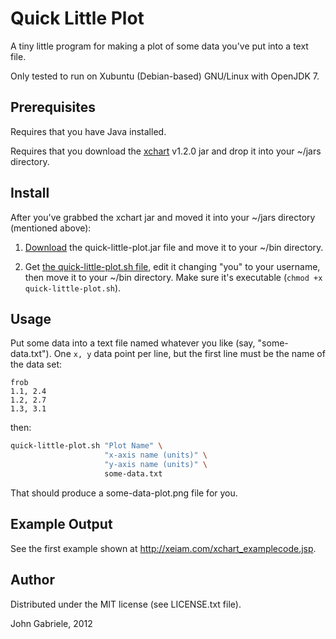 # Quick Little Plot

A tiny little program for making a plot of some data you've put into a
text file.

Only tested to run on Xubuntu (Debian-based) GNU/Linux with OpenJDK 7.



## Prerequisites

Requires that you have Java installed.

Requires that you download the [xchart](http://xeiam.com/xchart.jsp)
v1.2.0 jar and drop it into your ~/jars directory.



## Install

After you've grabbed the xchart jar and moved it into your ~/jars
directory (mentioned above):

 1. [Download](https://github.com/uvtc/quick-little-plot/downloads)
    the quick-little-plot.jar file and move it to your ~/bin
    directory.

 2. Get [the quick-little-plot.sh
    file](https://github.com/uvtc/quick-little-plot/blob/master/quick-little-plot.sh),
    edit it changing "you" to your username, then move it to your
    ~/bin directory. Make sure it's executable (`chmod +x
    quick-little-plot.sh`).


## Usage

Put some data into a text file named whatever you like (say,
"some-data.txt"). One `x, y` data point per line, but the first line
must be the name of the data set:

```
frob
1.1, 2.4
1.2, 2.7
1.3, 3.1
```

then:

```bash
quick-little-plot.sh "Plot Name" \
                     "x-axis name (units)" \
                     "y-axis name (units)" \
                     some-data.txt
```

That should produce a some-data-plot.png file for you.



## Example Output

See the first example shown at <http://xeiam.com/xchart_examplecode.jsp>.



## Author

Distributed under the MIT license (see LICENSE.txt file).

John Gabriele, 2012
